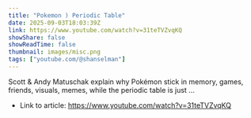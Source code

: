 ```yaml
---
title: "Pokemon ) Periodic Table"
date: 2025-09-03T18:03:39Z
link: https://www.youtube.com/watch?v=31teTVZvqKQ
showShare: false
showReadTime: false
thumbnail: images/misc.png
tags: ["youtube.com/@shanselman"]
---
```

Scott & Andy Matuschak explain why Pokémon stick in memory, games, friends, visuals, memes, while the periodic table is just ...

- Link to article: https://www.youtube.com/watch?v=31teTVZvqKQ